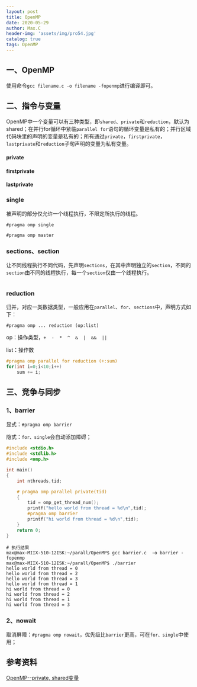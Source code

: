 ```yaml
---
layout: post
title: OpenMP
date: 2020-05-29
author: Max.C
header-img: 'assets/img/pro54.jpg'
catalog: true
tags: OpenMP
---
```




## 一、OpenMP



使用命令`gcc filename.c -o filename -fopenmp`进行编译即可。



## 二、指令与变量

OpenMP中一个变量可以有三种类型，即`shared`、`private`和`reduction`，默认为shared；在并行for循环中紧临`parallel for`语句的循环变量是私有的；并行区域代码块里的声明的变量是私有的；所有通过`private`，`firstprivate`，`lastprivate`和`reduction`子句声明的变量为私有变量。

#### private



#### firstprivate



#### lastprivate



### single

被声明的部分仅允许一个线程执行，不限定所执行的线程。

`#pragma omp single`

`#pragma omp master`



### sections、section

让不同线程执行不同代码，先声明`sections`，在其中声明独立的`section`，不同的`section`由不同的线程执行，每一个`section`仅由一个线程执行。

```

```



### reduction

归并，对应一类数据类型，一般应用在`parallel`、`for`、`sections`中，声明方式如下：

```assembly
#pragma omp ... reduction (op:list)
```

op：操作类型，`+  -  *  ^  &  |  &&  ||`

list：操作数

```cpp
#pragma omp parallel for reduction (+:sum)
for(int i=0;i<10;i++)
	sum += i;
```



## 三、竞争与同步

### 1、barrier

显式：`#pragma omp barrier`

隐式：`for、single`会自动添加障碍；

```c
#include <stdio.h>
#include <stdlib.h>
#include <omp.h>

int main()
{
    int nthreads,tid;

    # pragma omp parallel private(tid)
    {
        tid = omp_get_thread_num();
        printf("hello world from thread = %d\n",tid);
        #pragma omp barrier
        printf("hi world from thread = %d\n",tid);
    }
    return 0;
}
```

```assembly
# 执行结果
max@max-MIIX-510-12ISK:~/parall/OpenMP$ gcc barrier.c  -o barrier -fopenmp
max@max-MIIX-510-12ISK:~/parall/OpenMP$ ./barrier 
hello world from thread = 0
hello world from thread = 2
hello world from thread = 3
hello world from thread = 1
hi world from thread = 0
hi world from thread = 2
hi world from thread = 1
hi world from thread = 3
```



### 2、nowait

取消屏障：`#pragma omp nowait`，优先级比`barrier`更高，可在`for、single`中使用；



## 参考资料

[OpenMP--private, shared变量](https://blog.csdn.net/s170262941/article/details/11521981)
